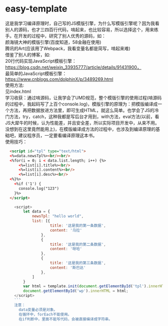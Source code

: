 # easy-template
  这是我学习编译原理时，自己写的JS模版引擎，为什么写模版引擎呢？因为我看别人的源码，也才三四百行代码，啃起来，也比较容易，所以选择这个，用来练手。在开发的过程中，研究了别人优秀的源码，如：  
    颜海镜大神的模版引擎(百度知道，58金融在使用)  
    腾讯的Art(应该用了Webpack，我看变量名都是简写，啃起来难)  
  借鉴了别人的博客，如:  
    20行代码实现JavaScript模板引擎：https://blog.csdn.net/weixin_33935777/article/details/91431900，  
    最简单的JavaScript模板引擎：https://www.cnblogs.com/dolphinX/p/3489269.html  
  使用方法:  
    见index.html  
  学习收获：通过啃源码，让我学会了UMD规范，整个模版引擎的使用过程(啃源码的过程中，我起码写了上百个console.log)，模版引擎的原理为：把模版编译成一个方法，再把数据放进方法里，即可生成HTML，就这么简单。也学会了JS的冷门方法，try，catch，这种我都是写后台才用到，with方法，eval方法(以前，看JS大犀牛的时候，认为性能差，并且安全差，所以实际项目开发中，从来不用。没想到在这里竟然能用上)，在模版编译成方法的过程中，也涉及到编译原理的基础吧，建议程序员，一定要看编译原理这本书。  
  使用技巧：
  ```html
    <script id="tpl" type="text/html">
	<%=data.newsTpl%><br/><br/>
	<%for(i = 0; i < data.list.length; i++) {%>
		<%=list[i].title%><br/>
		<%=list[i].content%><br/>
		<%=list[i].desc%><br/>
	<%}%>
      <%if ('1') {
        console.log("123")
      }%>
    </script>
```
```js
	<script>
		let data = {
			newsTpl: "hello world",
			list: [{
					title: '这是我的第一条数据',
					content: '乌拉'
				},
				{
					title: '这是我的第二条数据',
					content: '呀哈'
				},
				{
					title: '这是我的第三条数据',
					content: '斯巴达'
				},
			]
		}
		var html = template.init(document.getElementById('tpl').innerHTML, data);
		document.getElementById('wp').innerHTML = html;
	</script>
	```
    注意：
      data变量必须是对象。
      在循环中，forEach不能使用。
      在if判断中，里面不能写代码，会被直接编译成字符串。
